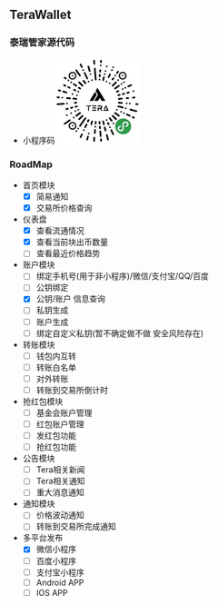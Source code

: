## TeraWallet

### 泰瑞管家源代码

- 小程序码![](README_files/1.jpg)

### RoadMap

- 首页模块
  - [x] 简易通知
  - [x] 交易所价格查询
- 仪表盘
  - [x] 查看流通情况
  - [x] 查看当前块出币数量
  - [ ] 查看最近价格趋势
- 账户模块
  - [ ] 绑定手机号(用于非小程序)/微信/支付宝/QQ/百度
  - [ ] 公钥绑定
  - [x] 公钥/账户 信息查询
  - [ ] 私钥生成
  - [ ] 账户生成
  - [ ] 绑定自定义私钥(暂不确定做不做 安全风险存在)
- 转账模块
  - [ ] 钱包内互转
  - [ ] 转账白名单
  - [ ] 对外转账
  - [ ] 转账到交易所倒计时
- 抢红包模块
  - [ ] 基金会账户管理
  - [ ] 红包账户管理
  - [ ] 发红包功能
  - [ ] 抢红包功能
- 公告模块
  - [ ] Tera相关新闻
  - [ ] Tera相关通知
  - [ ] 重大消息通知
- 通知模块
  - [ ] 价格波动通知
  - [ ] 转账到交易所完成通知
- 多平台发布
  - [x] 微信小程序
  - [ ] 百度小程序
  - [ ] 支付宝小程序
  - [ ] Android APP
  - [ ] IOS APP
